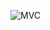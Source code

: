 ![MVC]([https://developer.mozilla.org/ko/docs/Glossary/MVC](https://developer.mozilla.org/en-US/docs/Glossary/MVC/model-view-controller-light-blue.png))
